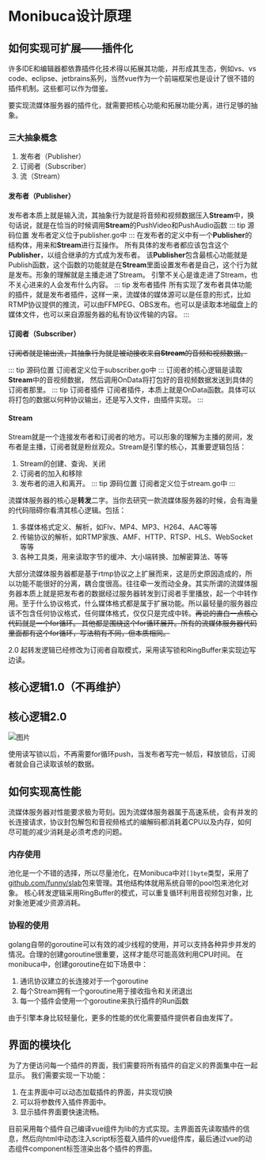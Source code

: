 # Monibuca设计原理

## 如何实现可扩展——插件化
许多IDE和编辑器都依靠插件化技术得以拓展其功能，并形成其生态，例如vs、vs code、eclipse、jetbrains系列，当然vue作为一个前端框架也是设计了很不错的插件机制。这些都可以作为借鉴。

要实现流媒体服务器的插件化，就需要把核心功能和拓展功能分离，进行足够的抽象。

### 三大抽象概念
1. 发布者（Publisher）
2. 订阅者（Subscriber）
3. 流（Stream）

#### 发布者（Publisher）
发布者本质上就是输入流，其抽象行为就是将音频和视频数据压入**Stream**中，换句话说，就是在恰当的时候调用**Stream**的PushVideo和PushAudio函数
::: tip 源码位置
发布者定义位于publisher.go中
:::
在发布者的定义中有一个**Publisher**的结构体，用来和**Stream**进行互操作。
所有具体的发布者都应该包含这个**Publisher**，以组合继承的方式成为发布者。
该**Publisher**包含最核心功能就是Publish函数，这个函数的功能就是在**Stream**里面设置发布者是自己，这个行为就是发布。形象的理解就是主播走进了Stream。
引擎不关心是谁走进了Stream，也不关心进来的人会发布什么内容。
::: tip 发布者插件
所有实现了发布者具体功能的插件，就是发布者插件，这样一来，流媒体的媒体源可以是任意的形式，比如RTMP协议提供的推流，可以由FFMPEG、OBS发布。也可以是读取本地磁盘上的媒体文件，也可以来自源服务器的私有协议传输的内容。
:::
#### 订阅者（Subscriber）
~~订阅者就是输出流，其抽象行为就是被动接收来自**Stream**的音频和视频数据。~~

::: tip 源码位置
订阅者定义位于subscriber.go中
:::
订阅者的核心逻辑是读取**Stream**中的音视频数据，
然后调用OnData将打包好的音视频数据发送到具体的订阅者那里。
::: tip 订阅者插件
订阅者插件，本质上就是OnData函数。具体可以将打包的数据以何种协议输出，还是写入文件，由插件实现。
:::

#### Stream
Stream就是一个连接发布者和订阅者的地方。可以形象的理解为主播的房间，发布者是主播，订阅者就是粉丝观众。Stream是引擎的核心，其重要逻辑包括：
1. Stream的创建、查询、关闭
2. 订阅者的加入和移除
3. 发布者的进入和离开。
::: tip 源码位置
订阅者定义位于stream.go中
:::

流媒体服务器的核心是**转发**二字。当你去研究一款流媒体服务器的时候，会有海量的代码阻碍你看清其核心逻辑。包括：

1. 多媒体格式定义、解析，如Flv、MP4、MP3、H264、AAC等等
2. 传输协议的解析，如RTMP家族、AMF、HTTP、RTSP、HLS、WebSocket等等
3. 各种工具类，用来读取字节的缓冲、大小端转换、加解密算法、等等

大部分流媒体服务器都是基于rtmp协议之上扩展而来，这是历史原因造成的，所以功能不能很好的分离，耦合度很高。往往牵一发而动全身。其实所谓的流媒体服务器本质上就是把发布者的数据经过服务器转发到订阅者手里播放，起一个中转作用。至于什么协议格式，什么媒体格式都是属于扩展功能。所以最轻量的服务器应该不包含任何协议格式，任何媒体格式，仅仅只是完成中转。~~再说的直白一点核心代码就是一个for循环。
其他都是围绕这个for循环展开。所有的流媒体服务器代码里面都有这个for循环，写法稍有不同，但本质相同。~~

2.0 起转发逻辑已经修改为订阅者自取模式，采用读写锁和RingBuffer来实现边写边读。

## 核心逻辑1.0（不再维护）
<graphviz :value='`digraph G {
    "publisher"->"PushVideo()"
    subgraph cluster_room{
        label = "room"
        "PushVideo()" -> VideoChan
    }
    subgraph cluster_sub1{
        label = "subscriber1"
        packageQueue1[label="packageQueue"]
        sendVideo1[label="sendVideo()"]
        SendHandler1[label="SendHandler()"]
        sendVideo1->packageQueue1->SendHandler1
    }
    subgraph cluster_sub2{
        label = "subscriber2"
        packageQueue2[label="packageQueue"]
        sendVideo2[label="sendVideo()"]
        SendHandler2[label="SendHandler()"]
        sendVideo2->packageQueue2->SendHandler2
    }
    subgraph cluster_sub3{
        label = "subscriber3"
        packageQueue3[label="packageQueue"]
        sendVideo3[label="sendVideo()"]
        SendHandler3[label="SendHandler()"]
        sendVideo3->packageQueue3->SendHandler3
    }
    VideoChan -> sendVideo1
    VideoChan -> sendVideo2
    VideoChan -> sendVideo3
}
`'/>

## 核心逻辑2.0
![图片](pic.png)

使用读写锁以后，不再需要for循环push，当发布者写完一帧后，释放锁后，订阅者就会自己读取该帧的数据。

## 如何实现高性能
流媒体服务器对性能要求极为苛刻。因为流媒体服务器属于高速系统，会有并发的长连接请求，协议封包解包和音视频格式的编解码都消耗着CPU以及内存，如何尽可能的减少消耗是必须考虑的问题。

### 内存使用
池化是一个不错的选择，所以尽量池化，在Monibuca中对`[]byte`类型，采用了[github.com/funny/slab](https://github.com/funny/slab)包来管理。其他结构体就用系统自带的pool包来池化对象。
核心转发逻辑采用RingBuffer的模式，可以重复循环利用音视频包对象，比对象池更减少资源消耗。

### 协程的使用
golang自带的goroutine可以有效的减少线程的使用，并可以支持各种异步并发的情况。合理的创建goroutine很重要，这样才能尽可能高效利用CPU时间。
在monibuca中，创建goroutine在如下场景中：
1. 通讯协议建立的长连接对于一个goroutine
2. 每个Stream拥有一个goroutine用于接收指令和关闭退出
3. 每一个插件会使用一个goroutine来执行插件的Run函数

由于引擎本身比较轻量化，更多的性能的优化需要插件提供者自由发挥了。

## 界面的模块化

为了方便访问每一个插件的界面，我们需要将所有插件的自定义的界面集中在一起显示。
我们需要实现一下功能：
1. 在主界面中可以动态加载插件的界面，并实现切换
2. 可以将参数传入插件界面中。
3. 显示插件界面要快速流畅。

目前采用每个插件自己编译vue组件为lib的方式实现。主界面首先读取插件的信息，然后向html中动态注入script标签载入插件的vue组件库，最后通过vue的动态组件component标签渲染出各个插件的界面。